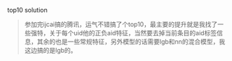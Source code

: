 top10 solution
>参加完ijcai搞的腾讯，运气不错搞了个top10，最主要的提升就是我找了一些强特，关于每个uid他的正负aid特征，当然要去掉当前条目的aid标签信息，其余的也是一些常规特征，另外模型的话需要lgb和nn的混合模型，我这边搞的是lgb的。<br>
